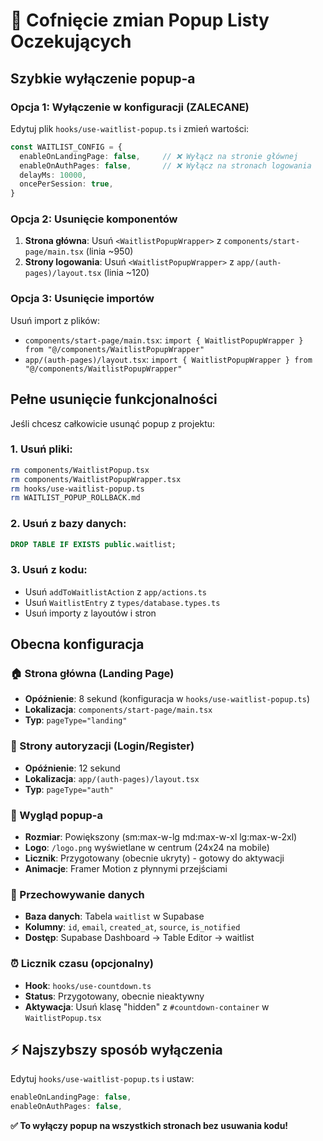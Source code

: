# 🔄 Cofnięcie zmian Popup Listy Oczekujących

## Szybkie wyłączenie popup-a

### Opcja 1: Wyłączenie w konfiguracji (ZALECANE)
Edytuj plik `hooks/use-waitlist-popup.ts` i zmień wartości:

```typescript
const WAITLIST_CONFIG = {
  enableOnLandingPage: false,     // ❌ Wyłącz na stronie głównej
  enableOnAuthPages: false,       // ❌ Wyłącz na stronach logowania
  delayMs: 10000,
  oncePerSession: true,
}
```

### Opcja 2: Usunięcie komponentów
1. **Strona główna**: Usuń `<WaitlistPopupWrapper>` z `components/start-page/main.tsx` (linia ~950)
2. **Strony logowania**: Usuń `<WaitlistPopupWrapper>` z `app/(auth-pages)/layout.tsx` (linia ~120)

### Opcja 3: Usunięcie importów
Usuń import z plików:
- `components/start-page/main.tsx`: `import { WaitlistPopupWrapper } from "@/components/WaitlistPopupWrapper"`
- `app/(auth-pages)/layout.tsx`: `import { WaitlistPopupWrapper } from "@/components/WaitlistPopupWrapper"`

## Pełne usunięcie funkcjonalności

Jeśli chcesz całkowicie usunąć popup z projektu:

### 1. Usuń pliki:
```bash
rm components/WaitlistPopup.tsx
rm components/WaitlistPopupWrapper.tsx
rm hooks/use-waitlist-popup.ts
rm WAITLIST_POPUP_ROLLBACK.md
```

### 2. Usuń z bazy danych:
```sql
DROP TABLE IF EXISTS public.waitlist;
```

### 3. Usuń z kodu:
- Usuń `addToWaitlistAction` z `app/actions.ts`
- Usuń `WaitlistEntry` z `types/database.types.ts`
- Usuń importy z layoutów i stron

## Obecna konfiguracja

### 🏠 Strona główna (Landing Page)
- **Opóźnienie**: 8 sekund (konfiguracja w `hooks/use-waitlist-popup.ts`)
- **Lokalizacja**: `components/start-page/main.tsx`
- **Typ**: `pageType="landing"`

### 🔐 Strony autoryzacji (Login/Register)
- **Opóźnienie**: 12 sekund  
- **Lokalizacja**: `app/(auth-pages)/layout.tsx`
- **Typ**: `pageType="auth"`

### 🎨 Wygląd popup-a
- **Rozmiar**: Powiększony (sm:max-w-lg md:max-w-xl lg:max-w-2xl)
- **Logo**: `/logo.png` wyświetlane w centrum (24x24 na mobile)
- **Licznik**: Przygotowany (obecnie ukryty) - gotowy do aktywacji
- **Animacje**: Framer Motion z płynnymi przejściami

### 💾 Przechowywanie danych
- **Baza danych**: Tabela `waitlist` w Supabase
- **Kolumny**: `id`, `email`, `created_at`, `source`, `is_notified`
- **Dostęp**: Supabase Dashboard → Table Editor → waitlist

### ⏰ Licznik czasu (opcjonalny)
- **Hook**: `hooks/use-countdown.ts` 
- **Status**: Przygotowany, obecnie nieaktywny
- **Aktywacja**: Usuń klasę "hidden" z `#countdown-container` w `WaitlistPopup.tsx`

## ⚡ Najszybszy sposób wyłączenia

Edytuj `hooks/use-waitlist-popup.ts` i ustaw:
```typescript
enableOnLandingPage: false,
enableOnAuthPages: false,
```

**✅ To wyłączy popup na wszystkich stronach bez usuwania kodu!** 